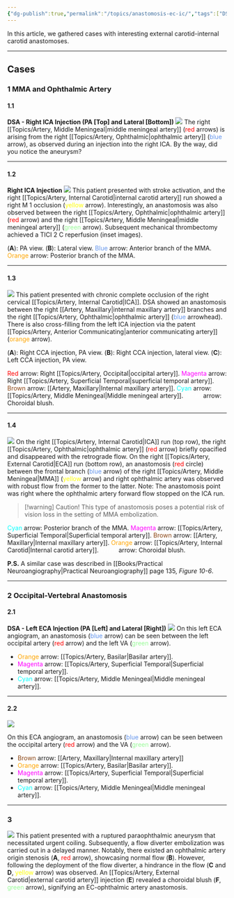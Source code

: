 ```yaml
---
{"dg-publish":true,"permalink":"/topics/anastomosis-ec-ic/","tags":["DSA","anatomy"],"created":"2023-09-14T14:09:03.788-07:00","updated":"2024-02-24T11:35:34.840-08:00"}
---
```



In this article, we gathered cases with interesting external carotid-internal carotid anastomoses.

---

## Cases

### 1 MMA and Ophthalmic Artery

#### 1.1

**DSA - Right ICA Injection (PA \[Top\] and Lateral \[Bottom\])**
![](https://i.imgur.com/O3RCMBz.jpg)
The right [[Topics/Artery, Middle Meningeal\|middle meningeal artery]] (<span style="color:red">red</span> arrows) is arising from the right [[Topics/Artery, Ophthalmic\|ophthalmic artery]] (<span style="color:cornflowerblue">blue</span> arrow), as observed during an injection into the right ICA. By the way, did you notice the aneurysm?

--- 

#### 1.2

**Right ICA Injection**
![](https://i.imgur.com/tzvd5PW.jpg)
This patient presented with stroke activation, and the right [[Topics/Artery, Internal Carotid\|internal carotid artery]] run showed a right M 1 occlusion (<span style="color:yellow">yellow</span> arrow). Interestingly, an anastomosis was also observed between the right [[Topics/Artery, Ophthalmic\|ophthalmic artery]] (<span style="color:red">red</span> arrow) and the right [[Topics/Artery, Middle Meningeal\|middle meningeal artery]] (<span style="color:palegreen">green</span> arrow). Subsequent mechanical thrombectomy achieved a TICI 2 C reperfusion (inset images).

(**A**): PA view.
(**B**): Lateral view.
<span style="color:cornflowerblue">Blue</span> arrow: Anterior branch of the MMA.
<span style="color:orange">Orange</span> arrow: Posterior branch of the MMA.

---

#### 1.3

![](https://i.imgur.com/z5i4GBb.jpeg)
This patient presented with chronic complete occlusion of the right cervical [[Topics/Artery, Internal Carotid\|ICA]]. DSA showed an anastomosis between the right [[Artery, Maxillary\|internal maxillary artery]] branches and the right [[Topics/Artery, Ophthalmic\|ophthalmic artery]] (<span style="color:cornflowerblue">blue</span> arrowhead). There is also cross-filling from the left ICA injection via the patent [[Topics/Artery, Anterior Communicating\|anterior communicating artery]] (<span style="color:orange">orange</span> arrow).

(**A**): Right CCA injection, PA view.
(**B**): Right CCA injection, lateral view.
(**C**): Left CCA injection, PA view.

<span style="color:red">Red</span> arrow: Right [[Topics/Artery, Occipital\|occipital artery]].
<span style="color:magenta">Magenta</span> arrow: Right [[Topics/Artery, Superficial Temporal\|superficial temporal artery]].
<span style="color:SaddleBrown">Brown</span> arrow: [[Artery, Maxillary\|Internal maxillary artery]].
<span style="color:cyan">Cyan</span> arrow: [[Topics/Artery, Middle Meningeal\|Middle meningeal artery]].
<span style="color:white">White</span> arrow: Choroidal blush.

---

#### 1.4

![](https://i.imgur.com/Gh8n9F7.jpeg)
On the right [[Topics/Artery, Internal Carotid\|ICA]] run (top row), the right [[Topics/Artery, Ophthalmic\|ophthalmic artery]] (<span style="color:red">red</span> arrow) briefly opacified and disappeared with the retrograde flow. On the right [[Topics/Artery, External Carotid\|ECA]] run (bottom row), an anastomosis (<span style="color:red">red</span> circle) between the frontal branch (<span style="color:cornflowerblue">blue</span> arrow) of the right [[Topics/Artery, Middle Meningeal\|MMA]] (<span style="color:yellow">yellow</span> arrow) and right ophthalmic artery was observed with robust flow from the former to the latter. Note: The anastomosis point was right where the ophthalmic artery forward flow stopped on the ICA run.

> [!warning] Caution!
> This type of anastomosis poses a potential risk of vision loss in the setting of MMA embolization. 

<span style="color:cyan">Cyan</span> arrow: Posterior branch of the MMA.
<span style="color:Magenta">Magenta</span> arrow: [[Topics/Artery, Superficial Temporal\|Superficial temporal artery]].
<span style="color:SaddleBrown">Brown</span> arrow: [[Artery, Maxillary\|Internal maxillary artery]].
<span style="color:orange">Orange</span> arrow: [[Topics/Artery, Internal Carotid\|Internal carotid artery]].
<span style="color:white">White</span> arrow: Choroidal blush.

**P.S.** A similar case was described in [[Books/Practical Neuroangiography\|Practical Neuroangiography]] page 135, *Figure 10-6*.

---

### 2 Occipital-Vertebral Anastomosis

#### 2.1

**DSA - Left ECA Injection (PA \[Left\] and Lateral \[Right\])**
![](https://i.imgur.com/kHKRuzV.jpg)
On this left ECA angiogram, an anastomosis (<span style="color:cornflowerblue">blue</span> arrow) can be seen between the left occipital artery (<span style="color:red">red</span> arrow) and the left VA (<span style="color:palegreen">green</span> arrow).

- <span style="color:orange">Orange</span> arrow: [[Topics/Artery, Basilar\|Basilar artery]].
- <span style="color:magenta">Magenta</span> arrow: [[Topics/Artery, Superficial Temporal\|Superficial temporal artery]].
- <span style="color:cyan">Cyan</span> arrow: [[Topics/Artery, Middle Meningeal\|Middle meningeal artery]].

---

#### 2.2

![](https://i.imgur.com/757AQH4.jpg)

On this ECA angiogram, an anastomosis (<span style="color:cornflowerblue">blue</span> arrow) can be seen between the occipital artery (<span style="color:red">red</span> arrow) and the VA (<span style="color:palegreen">green</span> arrow).

- <span style="color:SaddleBrown">Brown</span> arrow: [[Artery, Maxillary\|Internal maxillary artery]]
- <span style="color:orange">Orange</span> arrow: [[Topics/Artery, Basilar\|Basilar artery]].
- <span style="color:magenta">Magenta</span> arrow: [[Topics/Artery, Superficial Temporal\|Superficial temporal artery]].
- <span style="color:cyan">Cyan</span> arrow: [[Topics/Artery, Middle Meningeal\|Middle meningeal artery]].

---

### 3

![](https://i.imgur.com/rhWp7hA.jpg)
This patient presented with a ruptured paraophthalmic aneurysm that necessitated urgent coiling. Subsequently, a flow diverter embolization was carried out in a delayed manner. Notably, there existed an ophthalmic artery origin stenosis (**A**, <span style="color:red">red</span> arrow), showcasing normal flow (**B**). However, following the deployment of the flow diverter, a hindrance in the flow (**C** and **D**, <span style="color:yellow">yellow</span> arrow) was observed. An [[Topics/Artery, External Carotid\|external carotid artery]] injection (**E**) revealed a choroidal blush (**F**, <span style="color:palegreen">green</span> arrow), signifying an EC-ophthalmic artery anastomosis.
